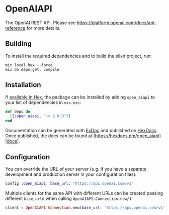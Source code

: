 # OpenAIAPI

The OpenAI REST API. Please see https://platform.openai.com/docs/api-reference for more details.

## Building

To install the required dependencies and to build the elixir project, run:

```console
mix local.hex --force
mix do deps.get, compile
```

## Installation

If [available in Hex][], the package can be installed by adding `open_aiapi` to
your list of dependencies in `mix.exs`:

```elixir
def deps do
  [{:open_aiapi, "~> 2.0.0"}]
end
```

Documentation can be generated with [ExDoc][] and published on [HexDocs][]. Once published, the docs can be found at
[https://hexdocs.pm/open_aiapi][docs].

## Configuration

You can override the URL of your server (e.g. if you have a separate development and production server in your
configuration files).

```elixir
config :open_aiapi, base_url: "https://api.openai.com/v1"
```

Multiple clients for the same API with different URLs can be created passing different `base_url`s when calling
`OpenAIAPI.Connection.new/1`:

```elixir
client = OpenAIAPI.Connection.new(base_url: "https://api.openai.com/v1")
```

[exdoc]: https://github.com/elixir-lang/ex_doc
[hexdocs]: https://hexdocs.pm
[available in hex]: https://hex.pm/docs/publish
[docs]: https://hexdocs.pm/open_aiapi
